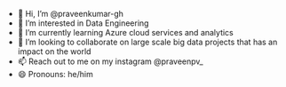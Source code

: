 - 👋 Hi, I’m @praveenkumar-gh
- 👀 I’m interested in Data Engineering
- 🌱 I’m currently learning Azure cloud services and analytics
- 💞️ I’m looking to collaborate on large scale big data projects that has an impact on the world
- 📫 Reach out to me on my instagram @praveenpv_
- 😄 Pronouns: he/him
